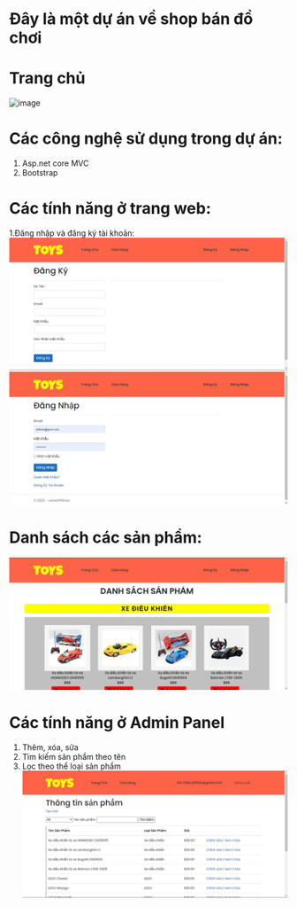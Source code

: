 # Đây là một dự án về shop bán đồ chơi
# Trang chủ
![image](image/Trangchu.png)
# Các công nghệ sử dụng trong dự án:
1. Asp.net core MVC
2. Bootstrap
# Các tính năng ở trang web:
1.Đăng nhập và đăng ký tài khoản:
![image](img/2.jpg)
![image](img/3.jpg)
# Danh sách các sản phẩm:
![image](img/4.jpg)
# Các tính năng ở Admin Panel
1. Thêm, xóa, sửa
2. Tìm kiếm sản phẩm theo tên
5. Lọc theo thể loại sản phẩm
![image](img/5.jpg)
